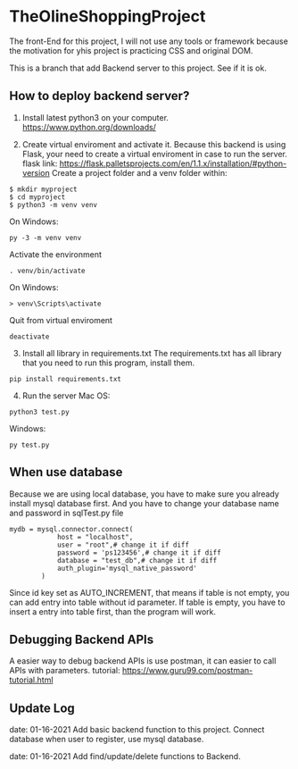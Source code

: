 # TheOlineShoppingProject

The front-End for this project, I will not use any tools or framework because the motivation for yhis project is practicing CSS and original DOM.

This is a branch that add Backend server to this project.
See if it is ok.

## How to deploy backend server?
1. Install latest python3 on your computer.
https://www.python.org/downloads/

2. Create virtual enviroment and activate it.
Because this backend is using Flask, your need to create a virtual enviroment in case to run the server.
flask link:
https://flask.palletsprojects.com/en/1.1.x/installation/#python-version
Create a project folder and a venv folder within:
```
$ mkdir myproject
$ cd myproject
$ python3 -m venv venv
```
On Windows:
```
py -3 -m venv venv
```
Activate the environment
```
. venv/bin/activate
```
On Windows:
```
> venv\Scripts\activate
```

Quit from virtual enviroment
```
deactivate
```

3. Install all library in requirements.txt
The requirements.txt has all library that you need to run this program, install them.
```
pip install requirements.txt 
```

4. Run the server
Mac OS:
```
python3 test.py
```
Windows:
```
py test.py
```

## When use database
Because we are using local database, you have to make sure you already install mysql database first.
And you have to change your database name and password in sqlTest.py file
```
mydb = mysql.connector.connect(
            host = "localhost",
            user = "root",# change it if diff
            password = 'ps123456',# change it if diff
            database = "test_db",# change it if diff
            auth_plugin='mysql_native_password'
        )
```

Since id key set as AUTO_INCREMENT, that means if table is not empty, you can add entry into table without id parameter.
If table is empty, you have to insert a entry into table first, than the program will work.

## Debugging Backend APIs
A easier way to debug backend APIs is use postman, it can easier to call APIs with parameters.
tutorial:
https://www.guru99.com/postman-tutorial.html

## Update Log
date: 01-16-2021
Add basic backend function to this project.
Connect database when user to register, use mysql database.

date: 01-16-2021
Add find/update/delete functions to Backend.
